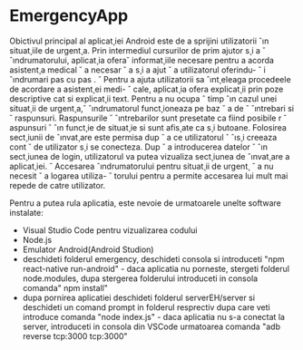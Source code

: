 # EmergencyApp

Obictivul principal al aplicat¸iei Android este de a sprijini utilizatorii ˆın situat¸iile
de urgent¸a. Prin intermediul cursurilor de prim ajutor s¸i a ˘ ˆındrumatorului, aplicat¸ia ofera˘
informat¸iile necesare pentru a acorda asistent¸a medical ˘ a necesar ˘ a s¸i a ajut ˘ a utilizatorul oferindu- ˘
i ˆındrumari pas cu pas . ˘
Pentru a ajuta utilizatorii sa ˆınt¸eleaga procedeele de acordare a asistent¸ei medi- ˘
cale, aplicat¸ia ofera explicat¸ii prin poze descriptive cat si explicat¸ii text. Pentru a nu ocupa ˆ
timp ˆın cazul unei situat¸ii de urgent¸a,˘ ˆındrumatorul funct¸ioneaza pe baz ˘ a de ˘ ˆıntrebari si ˘
raspunsuri. Raspunsurile ˘ ˆıntrebarilor sunt presetate ca fiind posibile r ˘ aspunsuri ˘ ˆın funct¸ie
de situat¸ie si sunt afis¸ate ca s¸i butoane.
Folosirea sect¸iunii de ˆınvat¸are este permisa dup ˘ a ce utilizatorul ˘ ˆıs¸i creeaza cont ˘
de utilizator s¸i se conecteza. Dup ˘ a introducerea datelor ˘ ˆın sect¸iunea de login, utilizatorul va
putea vizualiza sect¸iunea de ˆınvat¸are a aplicat¸iei. ˘
Accesarea ˆındrumatorului pentru situat¸ii de urgent¸ ˘ a nu necesit ˘ a logarea utiliza- ˘
torului pentru a permite accesarea lui mult mai repede de catre utilizator. 



Pentru a putea rula aplicatia, este nevoie de urmatoarele unelte software instalate:
- Visual Studio Code pentru vizualizarea codului 
- Node.js
- Emulator Android(Android Studion)
- deschideti folderul emergency, deschideti consola si introduceti "npm react-native run-android"
			- daca aplicatia nu porneste, stergeti folderul node.modules, dupa stergerea folderului introduceti in consola comanda" npm install"
- dupa pornirea aplicatiei deschideti folderul 	serverEH/server si deschideti un comand prompt in folderul resprectiv dupa care veti introduce comanda "node index.js"
			- daca aplicatia nu s-a conectat la server, introduceti in consola din VSCode urmatoarea comanda "adb reverse tcp:3000 tcp:3000"
